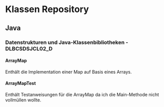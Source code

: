 # Klassen Repository
## Java
### Datenstrukturen und Java-Klassenbibliotheken - DLBCSDSJCL02_D
#### ArrayMap
Enthält die Implementation einer Map auf Basis eines Arrays.
#### ArrayMapTest
Enthält Testanweisungen für die ArrayMap da ich die Main-Methode nicht vollmüllen wollte.